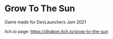 # Grow To The Sun
Game made for DevLaunchers Jam 2021

itch.io page: https://dirakon.itch.io/grow-to-the-sun
